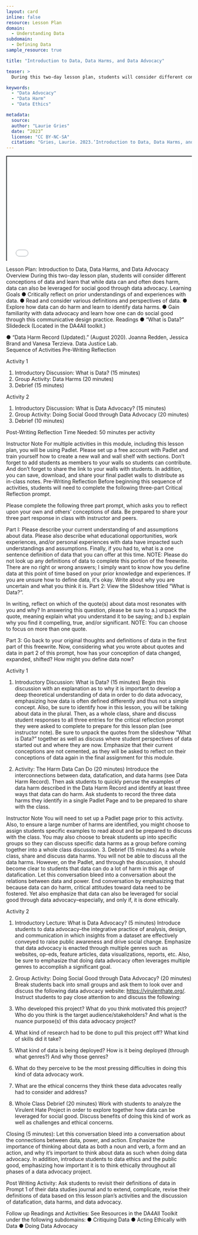 ```yaml
---
layout: card
inline: false
resource: Lesson Plan
domain:
  - Understanding Data
subdomain:
  - Defining Data
sample_resource: true

title: "Introduction to Data, Data Harms, and Data Advocacy"

teaser: >
  During this two-day lesson plan, students will consider different conceptions of data and learn that while data can and often does do harm, data can also be leveraged for social good through data advocacy.

keywords:
  - "Data Advocacy"
  - "Data Harm"
  - "Data Ethics"

metadata:
  source: 
  author: "Laurie Gries"
  date: “2023”
  license: "CC BY-NC-SA"
  citation: "Gries, Laurie. 2023.‘Introduction to Data, Data Harms, and Data Advocacy.’ Data Advocacy for All, University of Colorado Boulder."
---
```

<div style="position: relative; padding-bottom: 56.25%; height: 0; overflow: hidden;"><iframe src="../assets/pdf/Introduction to Data and Data Advocacy.pdf" width="100%" title="Introduction to Data and Data Advocacy" style="border:2px #323639 solid; position: absolute; top: 0; left: 0; right: 0; bottom: 0; height: 100%; max-width: 100%;"></iframe></div>

Lesson Plan: Introduction to Data, Data Harms, and Data Advocacy
Overview
During this two-day lesson plan, students will consider different conceptions of data and learn that while data can and often does harm, data can also be leveraged for social good through data advocacy.
Learning Goals
●	Critically reflect on prior understandings of and experiences with data.
●	Read and consider various definitions and perspectives of data.
●	Explore how data can do harm and learn to identify data harms.
●	Gain familiarity with data advocacy and learn how one can do social good through this communicative design practice.
Readings
●	“What is Data?” Slidedeck (Located in the DA4All toolkit.)

●	“Data Harm Record (Updated).” (August 2020). Joanna Redden, Jessica Brand and Vanesa Terzieva. Data Justice Lab.   
Sequence of Activities
Pre-Writing Reflection 

Activity 1
1.	Introductory Discussion: What is Data? (15 minutes)
2.	Group Activity: Data Harms (20 minutes)
3.	Debrief (15 minutes)

Activity 2
1.	Introductory Discussion: What is Data Advocacy? (15 minutes)
2.	Group Activity: Doing Social Good through Data Advocacy 
(20 minutes)
3. Debrief (10 minutes) 

Post-Writing Reflection 
Time Needed:
50 minutes per activity

Instructor Note
For multiple activities in this module, including this lesson plan, you will be using Padlet. Please set up a free account with Padlet and train yourself how to create a new wall and wall shelf with sections. Don’t forget to add students as members to your walls so students can contribute. And don’t forget to share the link to your walls with students. In addition, you can save, download, and share your final padlet walls to distribute as in-class notes.
Pre-Writing Reflection 
Before beginning this sequence of activities, students will need to complete the following three-part Critical Reflection prompt.

Please complete the following three part prompt, which asks you to reflect upon your own and others’ conceptions of data. Be prepared to share your three part response in class with instructor and peers. 

Part I: 
Please describe your current understanding of and assumptions about data. Please also describe what educational opportunities, work experiences, and/or personal experiences with data have impacted such understandings and assumptions. Finally, if you had to, what is a one sentence definition of data that you can offer at this time. NOTE: Please do not look up any definitions of data to complete this portion of the freewrite. There are no right or wrong answers; I simply want to know how you define data at this point of time based on your prior knowledge and experiences. If you are unsure how to define data, it's okay. Write about why you are  uncertain and what you think it is.
Part 2: 
View the Slideshow titled “What is Data?”.

In writing, reflect on which of the quote(s) about data most resonates with you and why? In answering this question, please be sure to a.) unpack the quote, meaning explain what you understand it to be saying; and b.) explain why you find it compelling, true, and/or significant. NOTE: You can choose to focus on more than one quote. 

Part 3: Go back to your original thoughts and definitions of data in the first part of this freewrite. Now, considering what you wrote about quotes and data in part 2 of this prompt, how has your conception of data changed, expanded, shifted? How might you define data now?

Activity 1
1.	Introductory Discussion: What is Data? (15 minutes)
Begin this discussion with an explanation as to why it is important to develop a deep theoretical understanding of data in order to do data advocacy, emphasizing how data is often defined differently and thus not a simple concept. Also, be sure to identify how in this lesson, you will be talking about data in the plural. Then, as a whole class, share and discuss student responses to all three entries for the critical reflection prompt they were asked to complete to prepare for this lesson plan (see instructor note). Be sure to unpack the quotes from the slideshow “What is Data?” together as well as discuss where student perspectives of data started out and where they are now. Emphasize that their current conceptions are not cemented, as they will be asked to reflect on their conceptions of data again in the final assignment for this module. 

2.	Activity: The Harm Data Can Do (20 minutes)
Introduce the interconnections between data, datafication, and data harms (see Data Harm Record). Then ask students to quickly peruse the examples of data harm described in the Data Harm Record and identify at least three ways that data can do harm. Ask students to record the three data harms they identify in a single Padlet Page and to be prepared to share with the class. 

Instructor Note
You will need to set up a Padlet page prior to this activity. Also, to ensure a large number of harms are identified, you might choose to assign students specific examples to read about and be prepared to discuss with the class. You may also choose to break students up into specific groups so they can discuss specific data harms as a group before coming together into a whole class discussion.
3.	Debrief (15 minutes)
As a whole class, share and discuss data harms. You will not be able to discuss all the data harms. However, on the Padlet, and through the discussion, it should become clear to students that data can do a lot of harm in this age of datafication. Let this conversation bleed into a conversation about the relations between data and power. End conversation by emphasizing that because data can do harm, critical attitudes toward data need to be fostered. Yet also emphasize that data can also be leveraged for social good through data advocacy–especially, and only if, it is done ethically. 

Activity 2
1.	Introductory Lecture: What is Data Advocacy? (5 minutes)
Introduce students to data advocacy–the integrative practice of analysis, design, and communication in which insights from a dataset are effectively conveyed to raise public awareness and drive social change. Emphasize that data advocacy is enacted through multiple genres such as websites, op-eds, feature articles, data visualizations, reports, etc. Also, be sure to emphasize that doing data advocacy often leverages multiple genres to accomplish a significant goal.

2. Group Activity: Doing Social Good through Data Advocacy? (20 minutes)
Break students back into small groups and ask them to look over and discuss the following data advocacy website: https://virulenthate.org/. Instruct students to pay close attention to and discuss the following:
1. Who developed this project? What do you think motivated this project?  Who do you think is the target audience/stakeholders? And what is the nuance purpose(s) of this data advocacy project? 
2. What kind of research had to be done to pull this project off? What kind of skills did it take?
3. What kind of data is being deployed? How is it being deployed (through what genres?) And why those genres? 
4. What do they perceive to be the most pressing difficulties in doing this kind of data advocacy work. 
5. What are the ethical concerns they think these data advocates really had to consider and address?

3. Whole Class Debrief (20 minutes)
Work with students to analyze the Virulent Hate Project in order to explore together how data can be leveraged for social good. Discuss benefits of doing this kind of work as well as challenges and ethical concerns. 

Closing (5 minutes): Let this conversation bleed into a conversation about the connections between data, power, and action. Emphasize the importance of thinking about data as both a noun and verb, a form and an action, and why it’s important to think about data as such when doing data advocacy. In addition, introduce students to data ethics and the public good, emphasizing how important it is to think ethically throughout all phases of a data advocacy project.

Post Writing Activity: Ask students to revisit their definitions of data in Prompt 1 of their data studies journal and to extend, complicate, revise their definitions of data based on this lesson plan’s activities and the discussion of datafication, data harms, and data advocacy. 

Follow up Readings and Activities:
See Resources in the DA4All Toolkit under the following subdomains:
●	Critiquing Data
●	Acting Ethically with Data
●	Doing Data Advocacy
